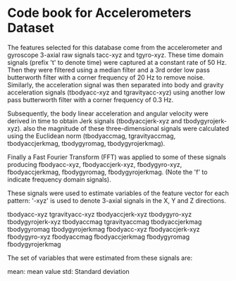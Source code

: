 # Code book for Accelerometers Dataset

The features selected for this database come from the accelerometer and
gyroscope 3-axial raw signals tacc-xyz and tgyro-xyz. These time domain
signals (prefix 't' to denote time) were captured at a constant rate of
50 Hz. Then they were filtered using a median filter and a 3rd order low
pass butterworth filter with a corner frequency of 20 Hz to remove noise.
Similarly, the acceleration signal was then separated into body and gravity
acceleration signals (tbodyacc-xyz and tgravityacc-xyz) using another low
pass butterworth filter with a corner frequency of 0.3 Hz. 

Subsequently, the body linear acceleration and angular velocity were derived
in time to obtain Jerk signals (tbodyaccjerk-xyz and tbodygyrojerk-xyz). also
the magnitude of these three-dimensional signals were calculated using the
Euclidean norm (tbodyaccmag, tgravityaccmag, tbodyaccjerkmag, tbodygyromag,
tbodygyrojerkmag). 

Finally a Fast Fourier Transform (FFT) was applied to some of these signals
producing fbodyacc-xyz, fbodyaccjerk-xyz, fbodygyro-xyz, fbodyaccjerkmag,
fbodygyromag, fbodygyrojerkmag. (Note the 'f' to indicate frequency domain
signals). 

These signals were used to estimate variables of the feature vector for each
pattern: '-xyz' is used to denote 3-axial signals in the X, Y and Z directions.

tbodyacc-xyz
tgravityacc-xyz
tbodyaccjerk-xyz
tbodygyro-xyz
tbodygyrojerk-xyz
tbodyaccmag
tgravityaccmag
tbodyaccjerkmag
tbodygyromag
tbodygyrojerkmag
fbodyacc-xyz
fbodyaccjerk-xyz
fbodygyro-xyz
fbodyaccmag
fbodyaccjerkmag
fbodygyromag
fbodygyrojerkmag

The set of variables that were estimated from these signals are: 

mean: mean value
std: Standard deviation

